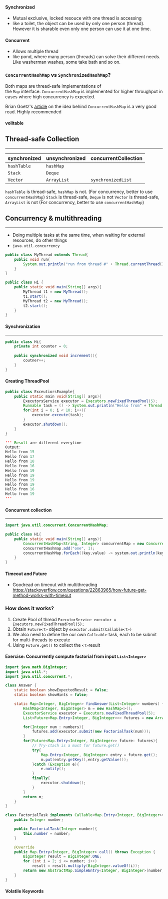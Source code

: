 #### Synchronized 
- Mutual exclusive, locked resouce with one thread is accessing
- like a toilet, the object can be used by only one person (thread). However it is sharable even only one person can use it at one time.
#### Concurrent
- Allows multiple thread
- like pond, where many person (threads) can solve their different needs. Like washerman washes, some take bath and so on.

### `ConcurrentHashMap` vs `SynchronizedHashMap`?
Both maps are thread-safe implementations of the `Map` interface. `ConcurrentHashMap` is implemented for higher throughput in cases where high concurrency is expected.

Brian Goetz's [article](http://www.ibm.com/developerworks/java/library/j-jtp08223/index.html) on the idea behind `ConcurrentHashMap` is a very good read. Highly recommended

#### volitable


## Thread-safe Collection
---

| synchronized | unsynchronized | concurrentCollection |
| ------------ | -------------- | -------------------- |
| `hashTable`  | `hashMap`      |                      |
| `Stack`      | `Deque`        |                      |
| `Vector`     | `ArrayList`    | `synchronizedList`   |


`hashTable`  is thread-safe, `hashMap` is not. (For concurrency, better to use `concurrentHashMap`)
`Stack` is thread-safe, `Deque` is not
`Vector` is thread-safe, `ArrayList` is not (For concurrency, better to use `concurrentHashMap`)

## Concurrency & multithreading
----
- Doing multiple tasks at the same time, when waiting for external resources, do other things
- `java.util.concurrency`
```java
public class MyThread extends Thread{
	public void run{
		System.out.println("run from thread #" + Thread.currentThread().getId());
	}
}

public class Hi {
	public static void main(String[] args){
		MyThread t1 = new MyThread();
		t1.start();
		MyThread t2 = new MyThread();
		t2.start();
	}
}
```

#### Synchronization
---
```java
public class Hi{
	private int counter = 0;
	
	public synchronized void increment(){
		coutner++;	
	}
}
```
#### Creating ThreadPool
```java
public class ExceutiorsExample{
	public static main void(String[] args){
		ExecutorsService executor = Executors.newFixedThreadPool(5);
		Runnable task = () -> System.out.println("Hello from" + Thread.currentThread().getId());
		for(int i = 0; i < 10; i++){
			executor.exceute(task);
		}
		executor.shutdown();
	}
}

''' Result are different everytime
Output:
Hello from 15
Hello from 17
Hello from 18
Hello from 16
Hello from 19
Hello from 19
Hello from 19
Hello from 19
Hello from 16
Hello from 19
'''
```

#### Concurrent collection
---
```java
import java.util.concurrent.ConcurrentHashMap;

public class Hi{
	public static void main(String[] args){
		ConcurrentHashMap<String, Integer> concurrentMap = new ConcurrentHashMap<>();
		concurrentHashmap.add("one", 1);
		concurrentHashMap.forEach((key,value) -> system.out.println(key + ": " + value);
	}
}

```

#### Timeout and Future
- Goodread on timeout with multithreading
https://stackoverflow.com/questions/22863965/how-future-get-method-works-with-timeout

### How does it works?
1. Create Pool of thread `ExecutorService executor = Executors.newFixedThreadPool(5);`
2. Obtain `Future<T>` object by `executor.submit(Callable<T>)`
3. We also need to define the our own `Callcable` task, each to be submit for multi-threads to execute
4. Using `Future.get()` to collect the `<T>`result

#### Exercise: Concurrently compute factorial from input `List<Integer>`
```java
import java.math.BigInteger;
import java.util.*;
import java.util.concurrent.*;

class Answer {
    static boolean showExpectedResult = false;
    static boolean showHints = false;

    static Map<Integer, BigInteger> findAnswer(List<Integer> numbers) {
        HashMap<Integer, BigInteger> m = new HashMap<>();
        ExecutorService executor = Executors.newFixedThreadPool(5);
        List<Future<Map.Entry<Integer, BigInteger>>> futures = new ArrayList<>();

        for(Integer num : numbers){
            futures.add(executor.submit(new FactorialTask(num)));
        }
        for(Future<Map.Entry<Integer, BigInteger>> future: futures){
	        // Try-ctach is a must for future.get()
            try{
                Map.Entry<Integer, BigInteger> entry = future.get();
                m.put(entry.getKey(),entry.getValue());
            }catch (Exception e){
                e.notify();
            }
            finally{
                executor.shutdown();
            } 
        }
        return m;
    }
}

class FactorialTask implements Callable<Map.Entry<Integer, BigInteger>> {
    public Integer number;

    public FactorialTask(Integer number){
        this.number = number;
    }

    @Override
    public Map.Entry<Integer, BigInteger> call() throws Exception {
        BigInteger result = BigInteger.ONE;
        for (int i = 2; i <= number; i++)
            result = result.multiply(BigInteger.valueOf(i));
        return new AbstractMap.SimpleEntry<Integer, BigInteger>(number, result);
    }
}
```

#### Volatile Keywords